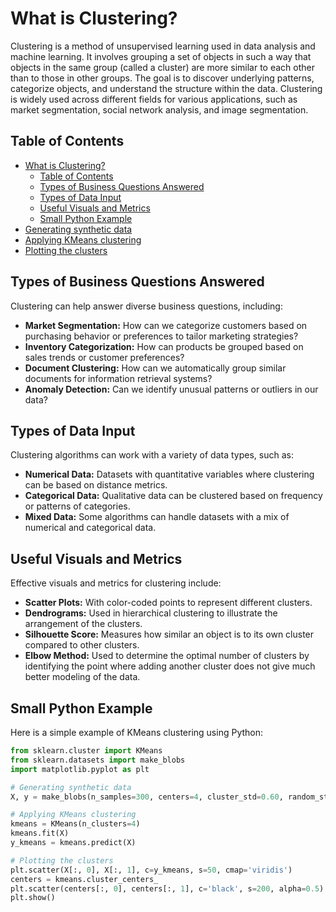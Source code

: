 # What is Clustering?

Clustering is a method of unsupervised learning used in data analysis and machine learning. It involves grouping a set of objects in such a way that objects in the same group (called a cluster) are more similar to each other than to those in other groups. The goal is to discover underlying patterns, categorize objects, and understand the structure within the data. Clustering is widely used across different fields for various applications, such as market segmentation, social network analysis, and image segmentation.

## Table of Contents
- [What is Clustering?](#what-is-clustering)
  - [Table of Contents](#table-of-contents)
  - [Types of Business Questions Answered](#types-of-business-questions-answered)
  - [Types of Data Input](#types-of-data-input)
  - [Useful Visuals and Metrics](#useful-visuals-and-metrics)
  - [Small Python Example](#small-python-example)
- [Generating synthetic data](#generating-synthetic-data)
- [Applying KMeans clustering](#applying-kmeans-clustering)
- [Plotting the clusters](#plotting-the-clusters)


## Types of Business Questions Answered

Clustering can help answer diverse business questions, including:

- **Market Segmentation:** How can we categorize customers based on purchasing behavior or preferences to tailor marketing strategies?
- **Inventory Categorization:** How can products be grouped based on sales trends or customer preferences?
- **Document Clustering:** How can we automatically group similar documents for information retrieval systems?
- **Anomaly Detection:** Can we identify unusual patterns or outliers in our data?

## Types of Data Input

Clustering algorithms can work with a variety of data types, such as:

- **Numerical Data:** Datasets with quantitative variables where clustering can be based on distance metrics.
- **Categorical Data:** Qualitative data can be clustered based on frequency or patterns of categories.
- **Mixed Data:** Some algorithms can handle datasets with a mix of numerical and categorical data.

## Useful Visuals and Metrics

Effective visuals and metrics for clustering include:

- **Scatter Plots:** With color-coded points to represent different clusters.
- **Dendrograms:** Used in hierarchical clustering to illustrate the arrangement of the clusters.
- **Silhouette Score:** Measures how similar an object is to its own cluster compared to other clusters.
- **Elbow Method:** Used to determine the optimal number of clusters by identifying the point where adding another cluster does not give much better modeling of the data.

## Small Python Example

Here is a simple example of KMeans clustering using Python:

```python
from sklearn.cluster import KMeans
from sklearn.datasets import make_blobs
import matplotlib.pyplot as plt

# Generating synthetic data
X, y = make_blobs(n_samples=300, centers=4, cluster_std=0.60, random_state=0)

# Applying KMeans clustering
kmeans = KMeans(n_clusters=4)
kmeans.fit(X)
y_kmeans = kmeans.predict(X)

# Plotting the clusters
plt.scatter(X[:, 0], X[:, 1], c=y_kmeans, s=50, cmap='viridis')
centers = kmeans.cluster_centers_
plt.scatter(centers[:, 0], centers[:, 1], c='black', s=200, alpha=0.5)
plt.show()
